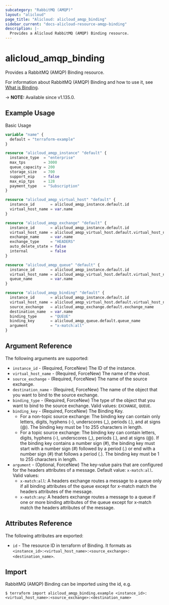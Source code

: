 ```yaml
---
subcategory: "RabbitMQ (AMQP)"
layout: "alicloud"
page_title: "Alicloud: alicloud_amqp_binding"
sidebar_current: "docs-alicloud-resource-amqp-binding"
description: |-
  Provides a Alicloud RabbitMQ (AMQP) Binding resource.
---
```


# alicloud_amqp_binding

Provides a RabbitMQ (AMQP) Binding resource.

For information about RabbitMQ (AMQP) Binding and how to use it, see [What is Binding](https://www.alibabacloud.com/help/en/message-queue-for-rabbitmq/latest/createbinding).

-> **NOTE:** Available since v1.135.0.

## Example Usage

Basic Usage

```terraform
variable "name" {
  default = "terraform-example"
}

resource "alicloud_amqp_instance" "default" {
  instance_type  = "enterprise"
  max_tps        = 3000
  queue_capacity = 200
  storage_size   = 700
  support_eip    = false
  max_eip_tps    = 128
  payment_type   = "Subscription"
}

resource "alicloud_amqp_virtual_host" "default" {
  instance_id       = alicloud_amqp_instance.default.id
  virtual_host_name = var.name
}

resource "alicloud_amqp_exchange" "default" {
  instance_id       = alicloud_amqp_instance.default.id
  virtual_host_name = alicloud_amqp_virtual_host.default.virtual_host_name
  exchange_name     = var.name
  exchange_type     = "HEADERS"
  auto_delete_state = false
  internal          = false
}

resource "alicloud_amqp_queue" "default" {
  instance_id       = alicloud_amqp_instance.default.id
  virtual_host_name = alicloud_amqp_virtual_host.default.virtual_host_name
  queue_name        = var.name
}

resource "alicloud_amqp_binding" "default" {
  instance_id       = alicloud_amqp_instance.default.id
  virtual_host_name = alicloud_amqp_virtual_host.default.virtual_host_name
  source_exchange   = alicloud_amqp_exchange.default.exchange_name
  destination_name  = var.name
  binding_type      = "QUEUE"
  binding_key       = alicloud_amqp_queue.default.queue_name
  argument          = "x-match:all"
}
```

## Argument Reference

The following arguments are supported:

* `instance_id` - (Required, ForceNew) The ID of the instance.
* `virtual_host_name` - (Required, ForceNew) The name of the vhost.
* `source_exchange` - (Required, ForceNew) The name of the source exchange.
* `destination_name` - (Required, ForceNew) The name of the object that you want to bind to the source exchange.
* `binding_type` - (Required, ForceNew) The type of the object that you want to bind to the source exchange. Valid values: `EXCHANGE`, `QUEUE`.
* `binding_key` - (Required, ForceNew) The Binding Key.
  * For a non-topic source exchange: The binding key can contain only letters, digits, hyphens (-), underscores (_), periods (.), and at signs (@).
    The binding key must be 1 to 255 characters in length.
  * For a topic source exchange: The binding key can contain letters, digits, hyphens (-), underscores (_), periods (.), and at signs (@).
    If the binding key contains a number sign (#), the binding key must start with a number sign (#) followed by a period (.) or end with a number sign (#) that follows a period (.).
    The binding key must be 1 to 255 characters in length.
* `argument` - (Optional, ForceNew) The key-value pairs that are configured for the headers attributes of a message. Default value: `x-match:all`. Valid values:
  - `x-match:all`: A headers exchange routes a message to a queue only if all binding attributes of the queue except for x-match match the headers attributes of the message.
  - `x-match:any`: A headers exchange routes a message to a queue if one or more binding attributes of the queue except for x-match match the headers attributes of the message.

## Attributes Reference

The following attributes are exported:

* `id` - The resource ID in terraform of Binding. It formats as `<instance_id>:<virtual_host_name>:<source_exchange>:<destination_name>`.

## Import

RabbitMQ (AMQP) Binding can be imported using the id, e.g.

```shell
$ terraform import alicloud_amqp_binding.example <instance_id>:<virtual_host_name>:<source_exchange>:<destination_name>
```

